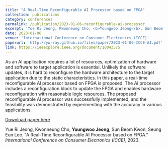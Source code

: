 ```yaml
---
title: "A Real‑Time Reconfigurable AI Processor based on FPGA"
collection: publications
category: conferences
permalink: /publication/2023-01-06-reconfigurable-ai-processor
excerpt: 'Yue Ri Jeong, Kwonneung Cho, <b>Youngwoo Jeong</b>, Sun Beom Kwon, Seung Eun Lee. &quot;A Real‑Time Reconfigurable AI Processor based on FPGA.&quot; <i>International Conference on Consumer Electronics (ICCE)</i>, 2023.'
date: 2023-01-06
venue: 'International Conference on Consumer Electronics (ICCE)'
paperurl: 'http://yw-ray.github.io/files/paper/2023-01-06-ICCE-AI.pdf'
link: https://ieeexplore.ieee.org/document/10043575
---
```

As an AI application requires a lot of resources, optimization of hardware and software to target application is essential. Unlikely the software updates, it is hard to reconfigure the hardware architecture to the target application due to the static characteristics. In this paper, a real-time reconfigurable AI processor based on FPGA is proposed. The AI processor includes a reconfiguration block to update the FPGA and enables hardware reconfiguration with reasonable logic resources. The proposed reconfigurable AI processor was successfully implemented, and the feasibility was demonstrated by experimenting with the accuracy in various applications.

<a href='http://yw-ray.github.io/files/paper/2023-01-06-ICCE-AI.pdf'>Download paper here</a>

Yue Ri Jeong, Kwonneung Cho, <b>Youngwoo Jeong</b>, Sun Beom Kwon, Seung Eun Lee. &quot;A Real‑Time Reconfigurable AI Processor based on FPGA.&quot; <i>International Conference on Consumer Electronics (ICCE)</i>, 2023.
